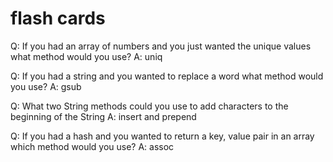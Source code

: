 # flash cards

Q: If you had an array of numbers and you just wanted the unique values what
method would you use?
A: uniq

Q: If you had a string and you wanted to replace a word what method would you
use?
A: gsub

Q: What two String methods could you use to add characters to the beginning of
the String
A: insert and prepend

Q: If you had a hash and you wanted to return a key, value pair in an array
which method would you use?
A: assoc 